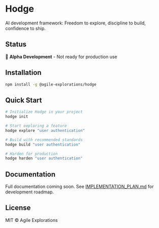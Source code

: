 # Hodge

AI development framework: Freedom to explore, discipline to build, confidence to ship.

## Status

🚧 **Alpha Development** - Not ready for production use

## Installation

```bash
npm install -g @agile-explorations/hodge
```

## Quick Start

```bash
# Initialize Hodge in your project
hodge init

# Start exploring a feature
hodge explore "user authentication"

# Build with recommended standards
hodge build "user authentication"

# Harden for production
hodge harden "user authentication"
```

## Documentation

Full documentation coming soon. See [IMPLEMENTATION_PLAN.md](./IMPLEMENTATION_PLAN.md) for development roadmap.

## License

MIT © Agile Explorations